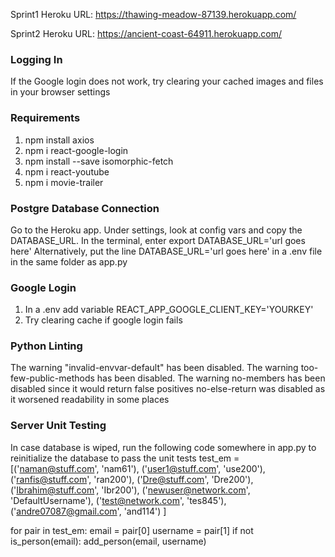 Sprint1 Heroku URL: https://thawing-meadow-87139.herokuapp.com/


Sprint2 Heroku URL: https://ancient-coast-64911.herokuapp.com/

### Logging In
If the Google login does not work, try clearing your cached images and files in your browser settings

### Requirements
1. npm install axios
2. npm i react-google-login
3. npm install --save isomorphic-fetch
4. npm i react-youtube
5. npm i movie-trailer

### Postgre Database Connection

Go to the Heroku app. Under settings, look at config vars and copy the DATABASE_URL.
In the terminal, enter 
export DATABASE_URL='url goes here'
Alternatively, put the line
DATABASE_URL='url goes here'
in a .env file in the same folder as app.py

### Google Login
1. In a .env add variable REACT_APP_GOOGLE_CLIENT_KEY='YOURKEY'
2. Try clearing cache if google login fails

### Python Linting

The warning "invalid-envvar-default" has been disabled.
The warning too-few-public-methods has been disabled.
The warning no-members has been disabled since it would return false positives
no-else-return was disabled as it worsened readability in some places

### Server Unit Testing

In case database is wiped, run the following code somewhere in app.py to reinitialize the database to pass the unit tests
test_em = [('naman@stuff.com', 'nam61'), ('user1@stuff.com', 'use200'), ('ranfis@stuff.com', 'ran200'), ('Dre@stuff.com', 'Dre200'), ('Ibrahim@stuff.com', 'Ibr200'), ('newuser@network.com', 'DefaultUsername'), ('test@network.com', 'tes845'), ('andre07087@gmail.com', 'and114') ]

for pair in test_em:
    email = pair[0]
    username = pair[1]
    if not is_person(email):
        add_person(email, username)